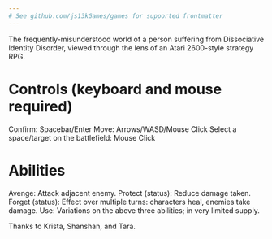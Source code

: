 ```yaml
---
# See github.com/js13kGames/games for supported frontmatter
---
```

The frequently-misunderstood world of a person suffering from Dissociative Identity Disorder, viewed through the lens of an Atari 2600-style strategy RPG.

Controls (keyboard and mouse required)
===
Confirm: Spacebar/Enter
Move: Arrows/WASD/Mouse Click
Select a space/target on the battlefield: Mouse Click

Abilities
===
Avenge: Attack adjacent enemy.
Protect (status): Reduce damage taken.
Forget (status): Effect over multiple turns: characters heal, enemies take damage.
Use: Variations on the above three abilities; in very limited supply.

Thanks to Krista, Shanshan, and Tara.
